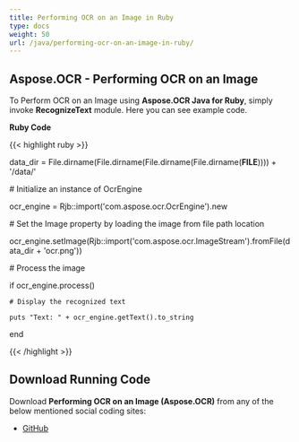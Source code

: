 ```yaml
---
title: Performing OCR on an Image in Ruby
type: docs
weight: 50
url: /java/performing-ocr-on-an-image-in-ruby/
---
```


## **Aspose.OCR - Performing OCR on an Image**
To Perform OCR on an Image using **Aspose.OCR Java for Ruby**, simply invoke **RecognizeText** module. Here you can see example code.

**Ruby Code**

{{< highlight ruby >}}

 data_dir = File.dirname(File.dirname(File.dirname(File.dirname(__FILE__)))) + '/data/'



\# Initialize an instance of OcrEngine

ocr_engine = Rjb::import('com.aspose.ocr.OcrEngine').new

\# Set the Image property by loading the image from file path location

ocr_engine.setImage(Rjb::import('com.aspose.ocr.ImageStream').fromFile(data_dir + 'ocr.png'))

\# Process the image

if ocr_engine.process()

    # Display the recognized text

    puts "Text: " + ocr_engine.getText().to_string

end

{{< /highlight >}}
## **Download Running Code**
Download **Performing OCR on an Image (Aspose.OCR)** from any of the below mentioned social coding sites:

- [GitHub](https://github.com/aspose-ocr/Aspose.OCR-for-Java/blob/master/Plugins/Aspose_OCR_Java_for_Ruby/lib/asposeocrjava/OCR/recognizetext.rb)
